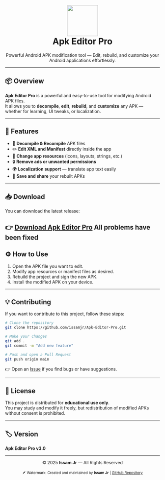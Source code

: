 <h1 align="center">
  <img src="https://raw.githubusercontent.com/issamjr/Apk-Editor-Pro/main/icon.png" width="100" height="100"><br>
  Apk Editor Pro
</h1>

<p align="center">
  Powerful Android APK modification tool — Edit, rebuild, and customize your Android applications effortlessly.
</p>

---

## 📦 Overview

**Apk Editor Pro** is a powerful and easy-to-use tool for modifying Android APK files.  
It allows you to **decompile**, **edit**, **rebuild**, and **customize** any APK — whether for learning, UI tweaks, or localization.

---

## 🚀 Features

- 🧩 **Decompile & Recompile** APK files  
- ✏️ **Edit XML and Manifest** directly inside the app  
- 🎨 **Change app resources** (icons, layouts, strings, etc.)  
- 🔒 **Remove ads or unwanted permissions**  
- 🌍 **Localization support** — translate app text easily  
- 💾 **Save and share** your rebuilt APKs  

---

## 📥 Download

You can download the latest release:

👉 [Download Apk Editor Pro](https://exe.io/APK-Editor-Pro)
**All problems have been fixed**
---

## ⚙️ How to Use

1. Open the APK file you want to edit.  
2. Modify app resources or manifest files as desired.  
3. Rebuild the project and sign the new APK.  
4. Install the modified APK on your device.

---

## 💡 Contributing

If you want to contribute to this project, follow these steps:

```bash
# Clone the repository
git clone https://github.com/issamjr/Apk-Editor-Pro.git

# Make your changes
git add .
git commit -m "Add new feature"

# Push and open a Pull Request
git push origin main
```

👉 Open an  [Issue](https://github.com/issamjr/Apk-Editor-Pro/issues) if you find bugs or have suggestions.

---

## 🧾 License

This project is distributed for **educational use only**.  
You may study and modify it freely, but redistribution of modified APKs without consent is prohibited.

---

## 🏷️ Version

**Apk Editor Pro v3.0**

---

<p align="center">
  © 2025 <b>Issam Jr</b> — All Rights Reserved
  <br><br>
  <sub>🪶 Watermark: Created and maintained by <b>Issam Jr</b> | <a href="https://github.com/issamjr/Apk-Editor-Pro">GitHub Repository</a></sub>
</p>
